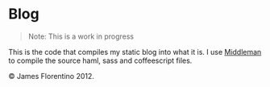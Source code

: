 # Blog

> Note: This is a work in progress

This is the code that compiles my static blog into what it is. I use [Middleman](http://middlemanapp.com) to compile the source haml, sass and coffeescript files.


&copy; James Florentino 2012.
